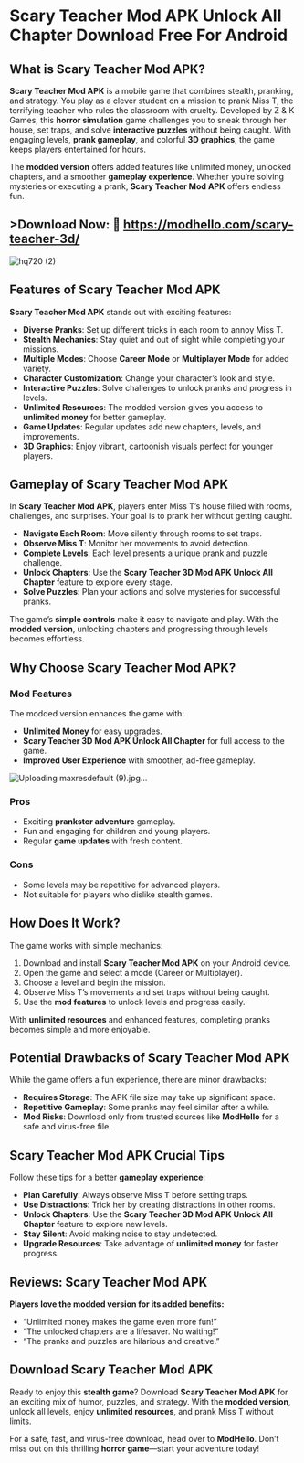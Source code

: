 # Scary Teacher Mod APK Unlock All Chapter Download Free For Android

## What is Scary Teacher Mod APK?  
**Scary Teacher Mod APK** is a mobile game that combines stealth, pranking, and strategy. You play as a clever student on a mission to prank Miss T, the terrifying teacher who rules the classroom with cruelty. Developed by Z & K Games, this **horror simulation** game challenges you to sneak through her house, set traps, and solve **interactive puzzles** without being caught. With engaging levels, **prank gameplay**, and colorful **3D graphics**, the game keeps players entertained for hours.  

The **modded version** offers added features like unlimited money, unlocked chapters, and a smoother **gameplay experience**. Whether you’re solving mysteries or executing a prank, **Scary Teacher Mod APK** offers endless fun.  

## >Download Now: 🎉 https://modhello.com/scary-teacher-3d/

![hq720 (2)](https://github.com/user-attachments/assets/2924f350-33cd-4d09-abba-dd698ac81cfc)


## Features of Scary Teacher Mod APK  
**Scary Teacher Mod APK** stands out with exciting features:  

- **Diverse Pranks**: Set up different tricks in each room to annoy Miss T.  
- **Stealth Mechanics**: Stay quiet and out of sight while completing your missions.  
- **Multiple Modes**: Choose **Career Mode** or **Multiplayer Mode** for added variety.  
- **Character Customization**: Change your character’s look and style.  
- **Interactive Puzzles**: Solve challenges to unlock pranks and progress in levels.  
- **Unlimited Resources**: The modded version gives you access to **unlimited money** for better gameplay.  
- **Game Updates**: Regular updates add new chapters, levels, and improvements.  
- **3D Graphics**: Enjoy vibrant, cartoonish visuals perfect for younger players.  


## Gameplay of Scary Teacher Mod APK  
In **Scary Teacher Mod APK**, players enter Miss T’s house filled with rooms, challenges, and surprises. Your goal is to prank her without getting caught.  

- **Navigate Each Room**: Move silently through rooms to set traps.  
- **Observe Miss T**: Monitor her movements to avoid detection.  
- **Complete Levels**: Each level presents a unique prank and puzzle challenge.  
- **Unlock Chapters**: Use the **Scary Teacher 3D Mod APK Unlock All Chapter** feature to explore every stage.  
- **Solve Puzzles**: Plan your actions and solve mysteries for successful pranks.  

The game’s **simple controls** make it easy to navigate and play. With the **modded version**, unlocking chapters and progressing through levels becomes effortless.  


## Why Choose Scary Teacher Mod APK?  
### Mod Features  
The modded version enhances the game with:  
- **Unlimited Money** for easy upgrades.  
- **Scary Teacher 3D Mod APK Unlock All Chapter** for full access to the game.  
- **Improved User Experience** with smoother, ad-free gameplay.  

![Uploading maxresdefault (9).jpg…]()


### Pros  
- Exciting **prankster adventure** gameplay.  
- Fun and engaging for children and young players.  
- Regular **game updates** with fresh content.  

### Cons  
- Some levels may be repetitive for advanced players.  
- Not suitable for players who dislike stealth games.  


## How Does It Work?  
The game works with simple mechanics:  
1. Download and install **Scary Teacher Mod APK** on your Android device.  
2. Open the game and select a mode (Career or Multiplayer).  
3. Choose a level and begin the mission.  
4. Observe Miss T’s movements and set traps without being caught.  
5. Use the **mod features** to unlock levels and progress easily.  

With **unlimited resources** and enhanced features, completing pranks becomes simple and more enjoyable.  


## Potential Drawbacks of Scary Teacher Mod APK  
While the game offers a fun experience, there are minor drawbacks:  

- **Requires Storage**: The APK file size may take up significant space.  
- **Repetitive Gameplay**: Some pranks may feel similar after a while.  
- **Mod Risks**: Download only from trusted sources like **ModHello** for a safe and virus-free file.  


## Scary Teacher Mod APK Crucial Tips  
Follow these tips for a better **gameplay experience**:  

- **Plan Carefully**: Always observe Miss T before setting traps.  
- **Use Distractions**: Trick her by creating distractions in other rooms.  
- **Unlock Chapters**: Use the **Scary Teacher 3D Mod APK Unlock All Chapter** feature to explore new levels.  
- **Stay Silent**: Avoid making noise to stay undetected.  
- **Upgrade Resources**: Take advantage of **unlimited money** for faster progress.  


## Reviews: Scary Teacher Mod APK  
**Players love the modded version for its added benefits:**  

- “Unlimited money makes the game even more fun!”  
- “The unlocked chapters are a lifesaver. No waiting!”  
- “The pranks and puzzles are hilarious and creative.”  


## Download Scary Teacher Mod APK  
Ready to enjoy this **stealth game**? Download **Scary Teacher Mod APK** for an exciting mix of humor, puzzles, and strategy. With the **modded version**, unlock all levels, enjoy **unlimited resources**, and prank Miss T without limits.  

For a safe, fast, and virus-free download, head over to **ModHello**. Don’t miss out on this thrilling **horror game**—start your adventure today!  
